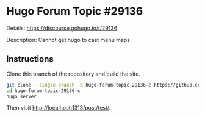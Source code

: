 # Hugo Forum Topic #29136

Details: <https://discourse.gohugo.io/t/29136>

Description: Cannot get hugo to cast menu maps

## Instructions

Clone this branch of the repository and build the site.

```bash
git clone --single-branch -b hugo-forum-topic-29136-c https://github.com/jmooring/hugo-testing hugo-forum-topic-29136-c
cd hugo-forum-topic-29136-c
hugo server
```

Then visit <http://localhost:1313/post/test/>.
